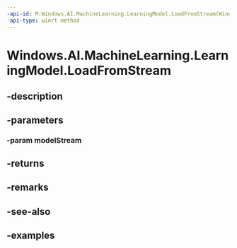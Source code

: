 ```yaml
---
-api-id: M:Windows.AI.MachineLearning.LearningModel.LoadFromStream(Windows.Storage.Streams.IRandomAccessStreamReference)
-api-type: winrt method
---
```


<!-- Method syntax.
public LearningModel LearningModel.LoadFromStream(IRandomAccessStreamReference modelStream)
-->

# Windows.AI.MachineLearning.LearningModel.LoadFromStream

## -description

## -parameters
### -param modelStream

## -returns

## -remarks

## -see-also

## -examples

